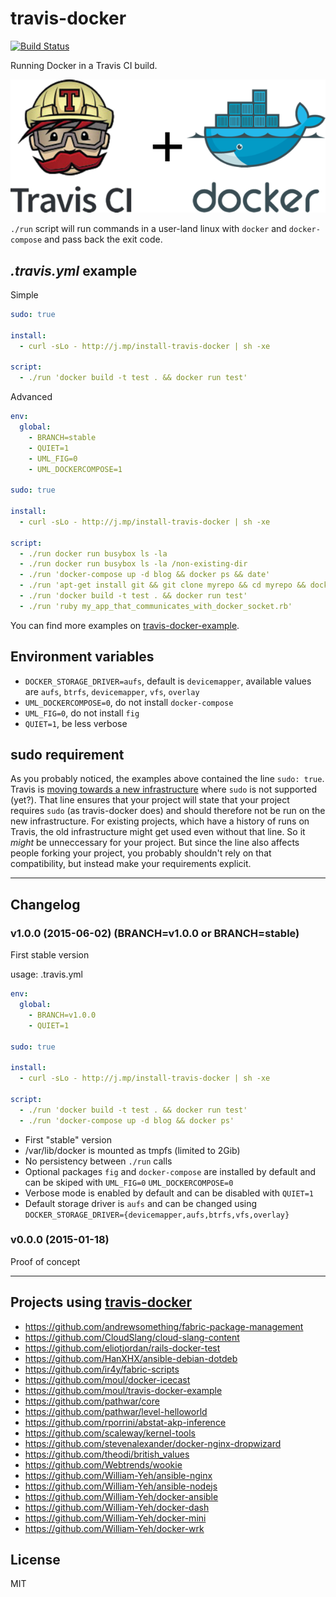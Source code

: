 # travis-docker
[![Build Status](https://img.shields.io/travis/moul/travis-docker.svg)](https://travis-ci.org/moul/travis-docker)

Running Docker in a Travis CI build.

![](https://github.com/moul/travis-docker/raw/master/assets/logo.png)

`./run` script will run commands in a user-land linux with `docker` and
`docker-compose` and pass back the exit code.


## *.travis.yml* example

Simple

```yaml
sudo: true

install:
  - curl -sLo - http://j.mp/install-travis-docker | sh -xe

script:
  - ./run 'docker build -t test . && docker run test'
```

Advanced

```yaml
env:
  global:
    - BRANCH=stable
    - QUIET=1
    - UML_FIG=0
    - UML_DOCKERCOMPOSE=1

sudo: true

install:
  - curl -sLo - http://j.mp/install-travis-docker | sh -xe

script:
  - ./run docker run busybox ls -la
  - ./run docker run busybox ls -la /non-existing-dir
  - ./run 'docker-compose up -d blog && docker ps && date'
  - ./run 'apt-get install git && git clone myrepo && cd myrepo && docker build -t myimage .'
  - ./run 'docker build -t test . && docker run test'
  - ./run 'ruby my_app_that_communicates_with_docker_socket.rb'
```

You can find more examples on [travis-docker-example](https://github.com/moul/travis-docker-example).


## Environment variables

* `DOCKER_STORAGE_DRIVER=aufs`, default is `devicemapper`, available values are
  `aufs`, `btrfs`, `devicemapper`, `vfs`, `overlay`
* `UML_DOCKERCOMPOSE=0`, do not install `docker-compose`
* `UML_FIG=0`, do not install `fig`
* `QUIET=1`, be less verbose

## sudo requirement

As you probably noticed, the examples above contained the line `sudo: true`.
Travis is [moving towards a new infrastructure](http://docs.travis-ci.com/user/migrating-from-legacy/)
where `sudo` is not supported (yet?).
That line ensures that your project will state that your project requires `sudo`
(as travis-docker does) and should therefore not be run on the new infrastructure.
For existing projects, which have a history of runs on Travis,
the old infrastructure might get used even without that line.
So it *might* be unneccessary for your project.
But since the line also affects people forking your project,
you probably shouldn't rely on that compatibility,
but instead make your requirements explicit.

---

## Changelog

### v1.0.0 (2015-06-02) (BRANCH=v1.0.0 or BRANCH=stable)

First stable version

usage: .travis.yml

```yaml
env:
  global:
    - BRANCH=v1.0.0
    - QUIET=1

sudo: true

install:
  - curl -sLo - http://j.mp/install-travis-docker | sh -xe

script:
  - ./run 'docker build -t test . && docker run test'
  - ./run 'docker-compose up -d blog && docker ps'
```

* First "stable" version
* /var/lib/docker is mounted as tmpfs (limited to 2Gib)
* No persistency between `./run` calls
* Optional packages `fig` and `docker-compose` are installed by default and
  can be skiped with `UML_FIG=0` `UML_DOCKERCOMPOSE=0`
* Verbose mode is enabled by default and can be disabled with `QUIET=1`
* Default storage driver is `aufs` and can be changed using
  `DOCKER_STORAGE_DRIVER={devicemapper,aufs,btrfs,vfs,overlay}`


### v0.0.0 (2015-01-18)

Proof of concept


---

## Projects using [travis-docker](https://github.com/moul/travis-docker)

- https://github.com/andrewsomething/fabric-package-management
- https://github.com/CloudSlang/cloud-slang-content
- https://github.com/eliotjordan/rails-docker-test
- https://github.com/HanXHX/ansible-debian-dotdeb
- https://github.com/ir4y/fabric-scripts
- https://github.com/moul/docker-icecast
- https://github.com/moul/travis-docker-example
- https://github.com/pathwar/core
- https://github.com/pathwar/level-helloworld
- https://github.com/rporrini/abstat-akp-inference
- https://github.com/scaleway/kernel-tools
- https://github.com/stevenalexander/docker-nginx-dropwizard
- https://github.com/theodi/british_values
- https://github.com/Webtrends/wookie
- https://github.com/William-Yeh/ansible-nginx
- https://github.com/William-Yeh/ansible-nodejs
- https://github.com/William-Yeh/docker-ansible
- https://github.com/William-Yeh/docker-dash
- https://github.com/William-Yeh/docker-mini
- https://github.com/William-Yeh/docker-wrk

## License

MIT
